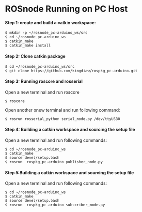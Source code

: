# ROSnode Running on PC Host
#### Step 1: create and build a catkin workspace:
```
$ mkdir -p ~/rosnode_pc-arduino_ws/src
$ cd ~/rosnode_pc-arduino_ws
$ catkin_make
$ catkin_make install
```
#### Step 2: Clone catkin package
```
$ cd ~/rosnode_pc-arduino_ws/src
$ git clone https://github.com/kingdiaw/rospkg_pc-arduino.git
```
#### Step 3: Running roscore and rosserial
Open a new terminal and run roscore
```
$ roscore
```
Open another onew terminal and run following command:
```
$ rosrun rosserial_python serial_node.py /dev/ttyUSB0
```

#### Step 4: Building a catkin workspace and sourcing the setup file
Open a new terminal and run following commands:
```
$ cd ~/rosnode_pc-arduino_ws
$ catkin_make
$ source devel/setup.bash
$ rosrun  rospkg_pc-arduino publisher_node.py
```
#### Step 5:Building a catkin workspace and sourcing the setup file
Open a new terminal and run following commands:
```
$ cd ~/rosnode_pc-arduino_ws
$ catkin_make
$ source devel/setup.bash
$ rosrun  rospkg_pc-arduino subscriber_node.py
```


